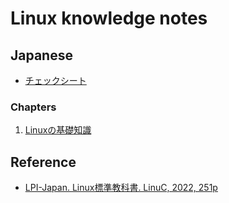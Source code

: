 # Linux knowledge notes

## Japanese

- [チェックシート](./checksheet.ja.md)

### Chapters

1. [Linuxの基礎知識](./chapters/01_basic_knowledge_of_linux.ja.md)


## Reference

- [LPI-Japan. Linux標準教科書. LinuC, 2022, 251p](https://linuc.org/textbooks/linux/)
